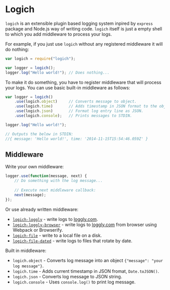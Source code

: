# Logich

`logich` is an extensible plugin based logging system inpired by `express` package and Node.js way of writing code.
`logich` itself is just a empty shell to which you add middleware to process your logs.

For example, if you just use `logich` without any registered middleware it will do nothing:

```js
var logich = require("logich");

var logger = logich();
logger.log("Hello world!"); // Does nothing...
```
 
To make it do something, you have to register middleware that will process your logs.
You can use basic built-in middleware as follows: 
    
```js
var logger = logich()
    .use(logich.object)     // Converts message to object.
    .use(logich.time)       // Adds timestamp in JSON format to the object.
    .use(logich.json)       // Format log entry line as JSON.
    .use(logich.console);   // Prints messages to STDIN.

logger.log("Hello world!");

// Outputs the below in STDIN:
//{ message: 'Hello world!', time: '2014-11-15T15:54:46.059Z' }
```

## Middleware

Write your own middleware:

```js
logger.use(function(message, next) {
    // Do something with the log message...
    
    // Execute next middleware callback:
    next(message);
});
```

Or use already written middleware:

- [`logich-loggly`](https://www.npmjs.org/package/logich-loggly) - write logs to [loggly.com](http://loggly.com).
- [`logich-loggly-browser`](https://www.npmjs.org/package/logich-loggly-browser) - write logs to [loggly.com](http://loggly.com) from browser using Webpack or Browserify.
- [`logich-file`](https://www.npmjs.org/package/logich-file) - write to a local file on a disk.
- [`logich-file-dated`](https://www.npmjs.org/package/logich-file-dated) - write logs to files that rotate by date.

Built in middleware:

- `logich.object` - Converts log message into an object `{"message": "your log message"}`.
- `logich.time` - Adds current timestamp in JSON fromat, `Date.toJSON()`.
- `logich.json` - Converts log message to JSON string.
- `logich.console` - Uses `console.log()` to print log message.